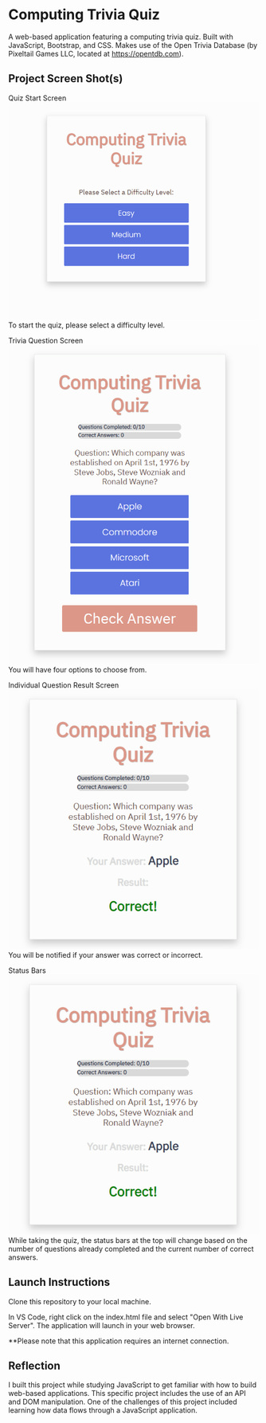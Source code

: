 # Computing Trivia Quiz

A web-based application featuring a computing trivia quiz. Built with JavaScript, Bootstrap, and CSS. Makes use of the Open Trivia Database (by Pixeltail Games LLC, located at https://opentdb.com). 

## Project Screen Shot(s)

Quiz Start Screen
![Quiz Start Screen](img/Quiz-1.png "To start the quiz, please select a difficulty level.")
To start the quiz, please select a difficulty level.

Trivia Question Screen
![Trivia Question Screen](img/Quiz-2.png "You will have four options to choose from.")
You will have four options to choose from.

Individual Question Result Screen
![Individual Question Result Screen](img/Quiz-3.png "You will be notified if your answer was correct or incorrect.")
You will be notified if your answer was correct or incorrect.

Status Bars
![Status Bars](img/Quiz-3.png "While taking the quiz, the status bars at the top will change based on the number of questions already completed and the current number of correct answers.")
While taking the quiz, the status bars at the top will change based on the number of questions already completed and the current number of correct answers.

## Launch Instructions

Clone this repository to your local machine. 

In VS Code, right click on the index.html file and select "Open With Live Server". The application will launch in your web browser.

**Please note that this application requires an internet connection.  

## Reflection

I built this project while studying JavaScript to get familiar with how to build web-based applications. This specific project includes the use of an API and DOM manipulation. One of the challenges of this project included learning how data flows through a JavaScript application.
